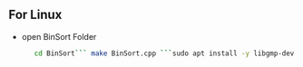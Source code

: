 ## For Linux
- open BinSort Folder
  ```sh
     cd BinSort``` make BinSort.cpp ```sudo apt install -y libgmp-dev```
  
